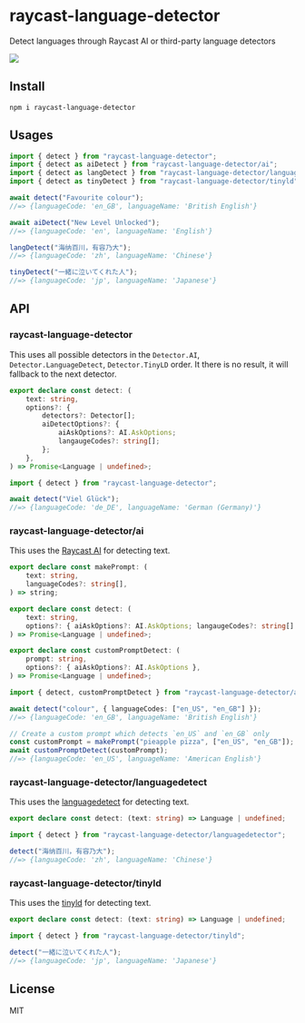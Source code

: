# raycast-language-detector

Detect languages through Raycast AI or third-party language detectors

[![](https://shields.io/badge/Raycast-Pro_Enhanced-eee?labelColor=FF6363&logo=raycast&logoColor=fff&style=flat-square)](https://github.com/LitoMore/raycast-pro-extensions)

## Install

```shell
npm i raycast-language-detector
```

## Usages

```typescript
import { detect } from "raycast-language-detector";
import { detect as aiDetect } from "raycast-language-detector/ai";
import { detect as langDetect } from "raycast-language-detector/languagedetect";
import { detect as tinyDetect } from "raycast-language-detector/tinyld";

await detect("Favourite colour");
//=> {languageCode: 'en_GB', languageName: 'British English'}

await aiDetect("New Level Unlocked");
//=> {languageCode: 'en', languageName: 'English'}

langDetect("海纳百川，有容乃大");
//=> {languageCode: 'zh', languageName: 'Chinese'}

tinyDetect("一緒に泣いてくれた人");
//=> {languageCode: 'jp', languageName: 'Japanese'}
```

## API

### raycast-language-detector

This uses all possible detectors in the `Detector.AI`, `Detector.LanguageDetect`, `Detector.TinyLD` order. It there is no result, it will fallback to the next detector.

```typescript
export declare const detect: (
	text: string,
	options?: {
		detectors?: Detector[];
		aiDetectOptions?: {
			aiAskOptions?: AI.AskOptions;
			langaugeCodes?: string[];
		};
	},
) => Promise<Language | undefined>;
```

```typescript
import { detect } from "raycast-language-detector";

await detect("Viel Glück");
//=> {languageCode: 'de_DE', languageName: 'German (Germany)'}
```

### raycast-language-detector/ai

This uses the [Raycast AI](https://developers.raycast.com/api-reference/ai) for detecting text.

```typescript
export declare const makePrompt: (
	text: string,
	languageCodes?: string[],
) => string;

export declare const detect: (
	text: string,
	options?: { aiAskOptions?: AI.AskOptions; langaugeCodes?: string[] },
) => Promise<Language | undefined>;

export declare const customPromptDetect: (
	prompt: string,
	options?: { aiAskOptions?: AI.AskOptions },
) => Promise<Language | undefined>;
```

```typescript
import { detect, customPromptDetect } from "raycast-language-detector/ai";

await detect("colour", { languageCodes: ["en_US", "en_GB"] });
//=> {languageCode: 'en_GB', languageName: 'British English'}

// Create a custom prompt which detects `en_US` and `en_GB` only
const customPrompt = makePrompt("pieapple pizza", ["en_US", "en_GB"]);
await customPromptDetect(customPrompt);
//=> {languageCode: 'en_US', languageName: 'American English'}
```

### raycast-language-detector/languagedetect

This uses the [languagedetect](https://npmjs.com/langugagedetect) for detecting text.

```typescript
export declare const detect: (text: string) => Language | undefined;
```

```typescript
import { detect } from "raycast-language-detector/languagedetector";

detect("海纳百川，有容乃大");
//=> {languageCode: 'zh', languageName: 'Chinese'}
```

### raycast-language-detector/tinyld

This uses the [tinyld](https://npmjs.com/tinyld) for detecting text.

```typescript
export declare const detect: (text: string) => Language | undefined;
```

```typescript
import { detect } from "raycast-language-detector/tinyld";

detect("一緒に泣いてくれた人");
//=> {languageCode: 'jp', languageName: 'Japanese'}
```

## License

MIT
